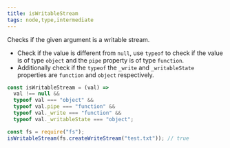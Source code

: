 ```yaml
---
title: isWritableStream
tags: node,type,intermediate
---
```


Checks if the given argument is a writable stream.

- Check if the value is different from `null`, use `typeof` to check if the value is of type `object` and the `pipe` property is of type `function`.
- Additionally check if the `typeof` the `_write` and `_writableState` properties are `function` and `object` respectively.

```js
const isWritableStream = (val) =>
  val !== null &&
  typeof val === "object" &&
  typeof val.pipe === "function" &&
  typeof val._write === "function" &&
  typeof val._writableState === "object";
```

```js
const fs = require("fs");
isWritableStream(fs.createWriteStream("test.txt")); // true
```
